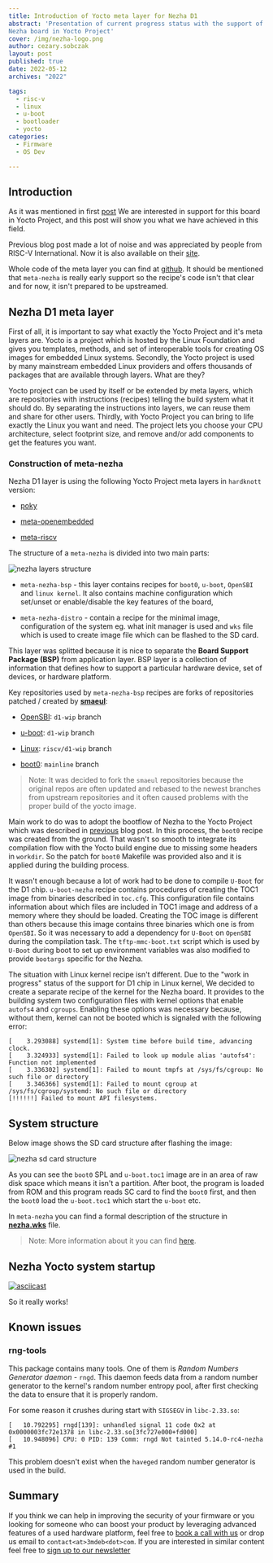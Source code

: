 ```yaml
---
title: Introduction of Yocto meta layer for Nezha D1
abstract: 'Presentation of current progress status with the support of the
Nezha board in Yocto Project'
cover: /img/nezha-logo.png
author: cezary.sobczak
layout: post
published: true
date: 2022-05-12
archives: "2022"

tags:
  - risc-v
  - linux
  - u-boot
  - bootloader
  - yocto
categories:
  - Firmware
  - OS Dev

---
```


## Introduction

As it was mentioned in first [post](https://blog.3mdeb.com/2021/2021-11-19-nezha-riscv-sbc-first-impression/)
We are interested in support for this board in Yocto Project, and this post will
show you what we have achieved in this field.

Previous blog post made a lot of noise and was appreciated by people from RISC-V
International. Now it is also available on their [site](https://riscv.org/news/2022/01/first-impression-on-nezha-risc-v-sbc-3mdeb/).

Whole code of the meta layer you can find at [github](https://github.com/Cezarus27/meta-nezha).
It should be mentioned that `meta-nezha` is really early support so
the recipe's code isn't that clear and for now, it isn't prepared to be
upstreamed.

## Nezha D1 meta layer

First of all, it is important to say what exactly the Yocto Project and it's
meta layers are. Yocto is a project which is hosted by the Linux Foundation
and gives you templates, methods, and set of interoperable tools for creating OS
images for embedded Linux systems. Secondly, the Yocto project is used by many
mainstream embedded Linux providers and offers thousands of packages that are
available through layers. What are they?

Yocto project can be used by itself or be extended by meta layers, which are
repositories with instructions (recipes) telling the build system what it should
do. By separating the instructions into layers, we can reuse them and share for
other users. Thirdly, with Yocto Project you can bring to life exactly the Linux
you want and need. The project lets you choose your CPU architecture, select
footprint size, and remove and/or add components to get the features you want.

### Construction of meta-nezha

Nezha D1 layer is using the following Yocto Project meta layers in `hardknott`
version:

* [poky](https://github.com/yoctoproject/poky)

* [meta-openembedded](https://git.openembedded.org/meta-openembedded)

* [meta-riscv](https://github.com/riscv/meta-riscv.git)

The structure of a `meta-nezha` is divided into two main parts:

![nezha layers structure](/img/meta-nezha-structure.png)

* `meta-nezha-bsp` - this layer contains recipes for `boot0`, `u-boot`,
  `OpenSBI` and `linux kernel`. It also contains machine configuration which
  set/unset or enable/disable the key features of the board,

* `meta-nezha-distro` - contain a recipe for the minimal image, configuration of the
  system eg. what init manager is used and `wks` file which is used to create
  image file which can be flashed to the SD card.

This layer was splitted because it is nice to separate the **Board Support
Package (BSP)** from application layer. BSP layer is a collection of information
that defines how to support a particular hardware device, set of devices, or
hardware platform.

Key repositories used by `meta-nezha-bsp` recipes are forks of repositories
patched / created by **[smaeul](https://github.com/smaeul)**:

* [OpenSBI](https://github.com/Cezarus27/opensbi/tree/d1-wip): `d1-wip` branch

* [u-boot](https://github.com/Cezarus27/u-boot/tree/d1-wip): `d1-wip` branch

* [Linux](https://github.com/Cezarus27/linux/tree/riscv/d1-wip): `riscv/d1-wip`
  branch

* [boot0](https://github.com/Cezarus27/sun20i_d1_spl): `mainline` branch

> Note: It was decided to fork the `smaeul` repositories because the original
> repos are often updated and rebased to the newest branches from upstream
> repositories and it often caused problems with the proper build of the yocto
> image.

Main work to do was to adopt the bootflow of Nezha to the Yocto Project which
was described in [previous](https://blog.3mdeb.com/2021/2021-11-19-nezha-riscv-sbc-first-impression/)
blog post. In this process, the `boot0` recipe was created from the ground.
That wasn't so smooth to integrate its compilation flow with the Yocto build
engine due to missing some headers in `workdir`. So the patch for `boot0`
Makefile was provided also and it is applied during the building process.

It wasn't enough because a lot of work had to be done to compile `U-Boot` for
the D1 chip. `u-boot-nezha` recipe contains procedures of creating the TOC1
image from binaries described in `toc.cfg`. This configuration file contains
information about which files are included in TOC1 image and address of a memory
where they should be loaded. Creating the TOC image is different than others
because this image contains three binaries which one is from `OpenSBI`. So it
was necessary to add a dependency for `U-Boot` on `OpenSBI` during the
compilation task. The `tftp-mmc-boot.txt` script which is used by `U-Boot`
during boot to set up environment variables was also modified to provide
`bootargs` specific for the Nezha.

The situation with Linux kernel recipe isn't different. Due to the "work in
progress" status of the support for D1 chip in Linux kernel, We decided to
create a separate recipe of the kernel for the Nezha board. It provides to the
building system two configuration files with kernel options that enable
`autofs4` and `cgroups`. Enabling these options was necessary because, without
them, kernel can not be booted which is signaled with the following error:

```log
[    3.293088] systemd[1]: System time before build time, advancing clock.
[    3.324933] systemd[1]: Failed to look up module alias 'autofs4': Function not implemented
[    3.336302] systemd[1]: Failed to mount tmpfs at /sys/fs/cgroup: No such file or directory
[    3.346366] systemd[1]: Failed to mount cgroup at /sys/fs/cgroup/systemd: No such file or directory
[!!!!!!] Failed to mount API filesystems.
```

## System structure

Below image shows the SD card structure after flashing the image:

![nezha sd card structure](/img/nezha-sd-structure.png)

As you can see the `boot0` SPL and `u-boot.toc1` image are in an area of raw
disk space which means it isn't a partition. After boot, the program is loaded
from ROM and this program reads SC card to find the `boot0` first, and then the
`boot0` load the `u-boot.toc1` which start the `u-boot` etc.

In `meta-nezha` you can find a formal description of the structure in
**[nezha.wks](https://github.com/Cezarus27/meta-nezha/blob/master/meta-nezha-distro/wic/nezha.wks)**
file.

> Note: More information about it you can find [here](https://linux-sunxi.org/Allwinner_Nezha).

## Nezha Yocto system startup

[![asciicast](https://asciinema.org/a/450212.svg)](https://asciinema.org/a/450212)

So it really works!

## Known issues

### rng-tools

This package contains many tools. One of them is *Random Numbers Generator
daemon* - `rngd`. This daemon feeds data from a random number generator to the
kernel's random number entropy pool, after first checking the data to ensure
that it is properly random.

For some reason it crushes during start with `SIGSEGV` in `libc-2.33.so`:
```log
[   10.792295] rngd[139]: unhandled signal 11 code 0x2 at 0x0000003fc72e1378 in libc-2.33.so[3fc727e000+fd000]
[   10.948096] CPU: 0 PID: 139 Comm: rngd Not tainted 5.14.0-rc4-nezha #1
```

This problem doesn't exist when the `haveged` random number generator is used in
the build.

## Summary

If you think we can help in improving the security of your firmware or you
looking for someone who can boost your product by leveraging advanced features
of a used hardware platform, feel free to [book a call with us](https://calendly.com/3mdeb/consulting-remote-meeting)
or drop us email to `contact<at>3mdeb<dot>com`. If you are interested in similar
content feel free to [sign up to our newsletter](https://newsletter.3mdeb.com/subscription/PW6XnCeK6)
